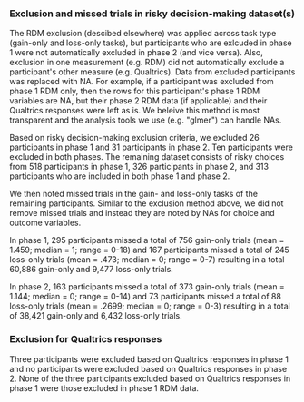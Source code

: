 ### Exclusion and missed trials in risky decision-making dataset(s)

The RDM exclusion (descibed elsewhere) was applied across task type (gain-only and loss-only tasks), but participants who are exlcuded in phase 1 were not automatically excluded in phase 2 (and vice versa). Also, exclusion in one measurement (e.g. RDM) did not automatically exclude a participant's other measure (e.g. Qualtrics). Data from excluded participants was replaced with NA. For example, if a participant was excluded from phase 1 RDM only, then the rows for this participant's phase 1 RDM variables are NA, but their phase 2 RDM data (if applicable) and their Qualtrics responses were left as is. We beleive this method is most transparent and the analysis tools we use (e.g. "glmer") can handle NAs.

Based on risky decision-making exclusion criteria, we excluded 26 participants in phase 1 and 31 participants in phase 2. Ten participants were excluded in both phases. The remaining dataset consists of risky choices from 518 participants in phase 1, 326 participants in phase 2, and 313 participants who are included in both phase 1 and phase 2. 

We then noted missed trials in the gain- and loss-only tasks of the remaining participants. Similar to the exclusion method above, we did not remove missed trials and instead they are noted by NAs for choice and outcome variables. 

In phase 1, 295 participants missed a total of 756 gain-only trials (mean = 1.459; median = 1; range = 0-18) and 167 participants missed a total of 245 loss-only trials (mean = .473; median = 0; range = 0-7) resulting in a total 60,886 gain-only and 9,477 loss-only trials. 

In phase 2, 163 participants missed a total of 373 gain-only trials (mean = 1.144; median = 0; range = 0-14) and 73 participants missed a total of 88 loss-only trials (mean = .2699; median = 0; range = 0-3) resulting in a total of 38,421 gain-only and 6,432 loss-only trials. 

### Exclusion for Qualtrics responses

Three participants were excluded based on Qualtrics responses in phase 1 and no participants were excluded based on Qualtrics responses in phase 2. None of the three participants excluded based on Qualtrics responses in phase 1 were those excluded in phase 1 RDM data.

